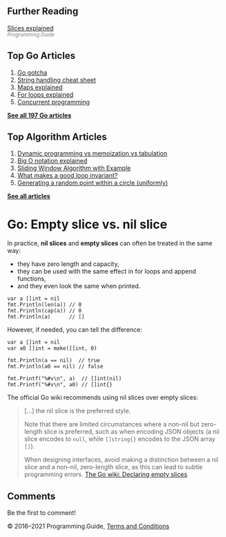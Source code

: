 



## Further Reading

[Slices explained](slices-explained.html)  
<span style="color: grey; font-style: italic; font-size: smaller">Programming.Guide</span>

## Top Go Articles

1.  [Go gotcha](go-gotcha.html)
2.  [String handling cheat sheet](string-functions-reference-cheat-sheet.html)
3.  [Maps explained](maps-explained.html)
4.  [For loops explained](for-loop.html)
5.  [Concurrent programming](go-concurrency-tutorial.html)

[**See all 197 Go articles**](index.html)



## Top Algorithm Articles

1.  [Dynamic programming vs memoization vs tabulation](../dynamic-programming-vs-memoization-vs-tabulation.html)
2.  [Big O notation explained](../big-o-notation-explained.html)
3.  [Sliding Window Algorithm with Example](../sliding-window-example.html)
4.  [What makes a good loop invariant?](../what-makes-a-good-loop-invariant.html)
5.  [Generating a random point within a circle (uniformly)](../random-point-within-circle.html)

[**See all articles**](../index.html)

# Go: Empty slice vs. nil slice

In practice, **nil slices** and **empty slices** can often be treated in the same way:

- they have zero length and capacity,
- they can be used with the same effect in for loops and append functions,
- and they even look the same when printed.

<!-- -->

    var a []int = nil
    fmt.Println(len(a)) // 0
    fmt.Println(cap(a)) // 0
    fmt.Println(a)      // []

However, if needed, you can tell the difference:

    var a []int = nil
    var a0 []int = make([]int, 0)

    fmt.Println(a == nil)  // true
    fmt.Println(a0 == nil) // false

    fmt.Printf("%#v\n", a)  // []int(nil)
    fmt.Printf("%#v\n", a0) // []int{}

The official Go wiki recommends using nil slices over empty slices:

> \[…\] the nil slice is the preferred style.
>
> Note that there are limited circumstances where a non-nil but zero-length slice is preferred, such as when encoding JSON objects (a nil slice encodes to `null`, while `[]string{}` encodes to the JSON array `[]`).
>
> When designing interfaces, avoid making a distinction between a nil slice and a non-nil, zero-length slice, as this can lead to subtle programming errors. <a href="https://github.com/golang/go/wiki/CodeReviewComments#declaring-empty-slices" class="quote-source">The Go wiki: Declaring empty slices</a>

## Comments

Be the first to comment!

© 2016–2021 Programming.Guide, [Terms and Conditions](../terms-and-conditions.html)
